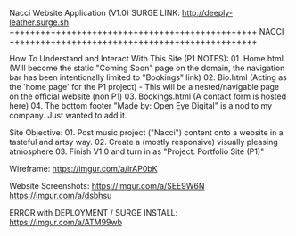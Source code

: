 Nacci Website Application (V1.0)
SURGE LINK: http://deeply-leather.surge.sh
++++++++++++++++++++++++++++++++++++++++++++++++
                    NACCI
++++++++++++++++++++++++++++++++++++++++++++++++

How To Understand and Interact With This Site (P1 NOTES):
    01. Home.html (Will become the static "Coming Soon" page on the domain, the navigation bar has been intentionally limited to "Bookings" link)
    02. Bio.html (Acting as the 'home page' for the P1 project)
        - This will be a nested/navigable page on the official website (non P1)
    03. Bookings.html (A contact form is hosted here)
    04. The bottom footer "Made by: Open Eye Digital" is a nod to my company. Just wanted to add it. 


Site Objective:
    01. Post music project ("Nacci") content onto a website in a tasteful and artsy way. 
    02. Create a (mostly responsive) visually pleasing atmosphere 
    03. Finish V1.0 and turn in as "Project: Portfolio Site (P1)" 

Wireframe:
https://imgur.com/a/irAP0bK

Website Screenshots:
https://imgur.com/a/SEE9W6N
https://imgur.com/a/dsbhsu


ERROR with DEPLOYMENT / SURGE INSTALL:
https://imgur.com/a/ATM99wb



